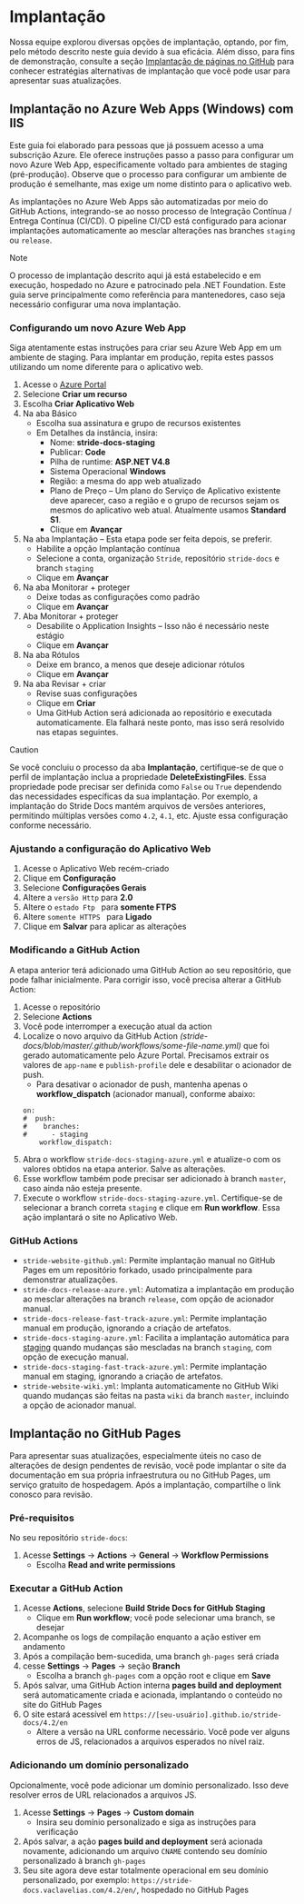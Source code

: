 # Implantação

Nossa equipe explorou diversas opções de implantação, optando, por fim, pelo método descrito neste guia devido à sua eficácia. Além disso, para fins de demonstração, consulte a seção [Implantação de páginas no GitHub](deployment-azure.md#deployment-to-github-pages) para conhecer estratégias alternativas de implantação que você pode usar para apresentar suas atualizações.

## Implantação no Azure Web Apps (Windows) com IIS

Este guia foi elaborado para pessoas que já possuem acesso a uma subscrição Azure. Ele oferece instruções passo a passo para configurar um novo Azure Web App, especificamente voltado para ambientes de staging (pré-produção). Observe que o processo para configurar um ambiente de produção é semelhante, mas exige um nome distinto para o aplicativo web.

As implantações no Azure Web Apps são automatizadas por meio do GitHub Actions, integrando-se ao nosso processo de Integração Contínua / Entrega Contínua (CI/CD). O pipeline CI/CD está configurado para acionar implantações automaticamente ao mesclar alterações nas branches `staging` ou `release`.

> [!NOTE]
> O processo de implantação descrito aqui já está estabelecido e em execução, hospedado no Azure e patrocinado pela .NET Foundation. Este guia serve principalmente como referência para mantenedores, caso seja necessário configurar uma nova implantação.

### Configurando um novo Azure Web App

Siga atentamente estas instruções para criar seu Azure Web App em um ambiente de staging. Para implantar em produção, repita estes passos utilizando um nome diferente para o aplicativo web.

1. Acesse o [Azure Portal](https://portal.azure.com/)
1. Selecione **Criar um recurso**
1. Escolha **Criar Aplicativo Web**
1. Na aba Básico
   - Escolha sua assinatura e grupo de recursos existentes
   - Em Detalhes da instância, insira:
      - Nome: **stride-docs-staging**
      - Publicar: **Code**
      - Pilha de runtime: **ASP.NET V4.8**
      - Sistema Operacional **Windows**
      - Região: a mesma do app web atualizado
      - Plano de Preço – Um plano do Serviço de Aplicativo existente deve aparecer, caso a região e o grupo de recursos sejam os mesmos do aplicativo web atual. Atualmente usamos **Standard S1**.
      - Clique em **Avançar**
1. Na aba Implantação – Esta etapa pode ser feita depois, se preferir.
   - Habilite a opção Implantação contínua
   - Selecione a conta, organização `Stride`, repositório `stride-docs` e branch `staging`
   - Clique em **Avançar**
1. Na aba Monitorar + proteger
   - Deixe todas as configurações como padrão
   - Clique em **Avançar**
1. Aba Monitorar + proteger
   - Desabilite o Application Insights – Isso não é necessário neste estágio
   - Clique em **Avançar**
1. Na aba Rótulos
   - Deixe em branco, a menos que deseje adicionar rótulos
   - Clique em **Avançar**
1. Na aba Revisar + criar
   - Revise suas configurações
   - Clique em **Criar**
   - Uma GitHub Action será adicionada ao repositório e executada automaticamente. Ela falhará neste ponto, mas isso será resolvido nas etapas seguintes.

> [!CAUTION]
> Se você concluiu o processo da aba **Implantação**, certifique-se de que o perfil de implantação inclua a propriedade **DeleteExistingFiles**. Essa propriedade pode precisar ser definida como `False` ou `True` dependendo das necessidades específicas da sua implantação. Por exemplo, a implantação do Stride Docs mantém arquivos de versões anteriores, permitindo múltiplas versões como `4.2`, `4.1`, etc. Ajuste essa configuração conforme necessário.

### Ajustando a configuração do Aplicativo Web

1. Acesse o Aplicativo Web recém-criado
1. Clique em **Configuração**
1. Selecione **Configurações Gerais**
1. Altere a `versão Http` para **2.0**
1. Altere o `estado Ftp ` para **somente  FTPS**
1. Altere `somente HTTPS ` para **Ligado**
1. Clique em **Salvar** para aplicar as alterações

### Modificando a GitHub Action

A etapa anterior terá adicionado uma GitHub Action ao seu repositório, que pode falhar inicialmente. Para corrigir isso, você precisa alterar a GitHub Action:

1. Acesse o repositório
1. Selecione **Actions**
1. Você pode interromper a execução atual da action
1. Localize o novo arquivo da GitHub Action *(stride-docs/blob/master/.github/workflows/some-file-name.yml)* que foi gerado automaticamente pelo Azure Portal. Precisamos extrair os valores de `app-name` e `publish-profile` dele e desabilitar o acionador de push.
   - Para desativar o acionador de push, mantenha apenas o **workflow_dispatch** (acionador manual), conforme abaixo:
    ```
    on:
    #  push:
    #    branches:
    #      - staging
        workflow_dispatch:
    ```
1. Abra o workflow `stride-docs-staging-azure.yml` e atualize-o com os valores obtidos na etapa anterior. Salve as alterações.
1. Esse workflow também pode precisar ser adicionado à branch `master`, caso ainda não esteja presente.
1. Execute o workflow `stride-docs-staging-azure.yml`. Certifique-se de selecionar a branch correta `staging` e clique em **Run workflow**. Essa ação implantará o site no Aplicativo Web.

### GitHub Actions

- `stride-website-github.yml`: Permite implantação manual no GitHub Pages em um repositório forkado, usado principalmente para demonstrar atualizações.
- `stride-docs-release-azure.yml`: Automatiza a implantação em produção ao mesclar alterações na branch `release`, com opção de acionador manual.
- `stride-docs-release-fast-track-azure.yml`: Permite implantação manual em produção, ignorando a criação de artefatos.
- `stride-docs-staging-azure.yml`: Facilita a implantação automática para [staging](https://stride-doc-staging.azurewebsites.net/latest/en/index.html) quando mudanças são mescladas na branch `staging`, com opção de execução manual.
- `stride-docs-staging-fast-track-azure.yml`: Permite implantação manual em staging, ignorando a criação de artefatos.
- `stride-website-wiki.yml`: Implanta automaticamente no GitHub Wiki quando mudanças são feitas na pasta `wiki` da branch `master`, incluindo a opção de acionador manual.

## Implantação no GitHub Pages

Para apresentar suas atualizações, especialmente úteis no caso de alterações de design pendentes de revisão, você pode implantar o site da documentação em sua própria infraestrutura ou no GitHub Pages, um serviço gratuito de hospedagem. Após a implantação, compartilhe o link conosco para revisão.

### Pré-requisitos

No seu repositório `stride-docs`:

1. Acesse **Settings** → **Actions** → **General** → **Workflow Permissions**
   - Escolha **Read and write permissions**

### Executar a GitHub Action

1. Acesse **Actions**, selecione **Build Stride Docs for GitHub Staging**
   - Clique em **Run workflow**; você pode selecionar uma branch, se desejar
2. Acompanhe os logs de compilação enquanto a ação estiver em andamento
3. Após a compilação bem-sucedida, uma branch `gh-pages` será criada
4. cesse **Settings** → **Pages** → seção **Branch**
   - Escolha a branch `gh-pages` com a opção root e clique em **Save**
5. Após salvar, uma GitHub Action interna **pages build and deployment** será automaticamente criada e acionada, implantando o conteúdo no site do GitHub Pages
6. O site estará acessível em `https://[seu-usuário].github.io/stride-docs/4.2/en`
   - Altere a versão na URL conforme necessário. Você pode ver alguns erros de JS, relacionados a arquivos esperados no nível raiz.

### Adicionando um domínio personalizado

Opcionalmente, você pode adicionar um domínio personalizado. Isso deve resolver erros de URL relacionados a arquivos JS.

1. Acesse **Settings** → **Pages** → **Custom domain**
   - Insira seu domínio personalizado e siga as instruções para verificação
1. Após salvar, a ação **pages build and deployment** será acionada novamente, adicionando um arquivo `CNAME` contendo seu domínio personalizado à branch `gh-pages`
1. Seu site agora deve estar totalmente operacional em seu domínio personalizado, por exemplo: `https://stride-docs.vaclavelias.com/4.2/en/`, hospedado no GitHub Pages